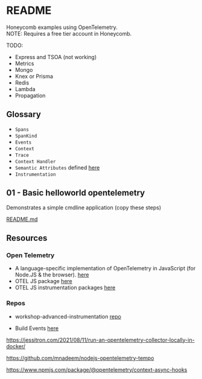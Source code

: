 # README

Honeycomb examples using OpenTelemetry.  
NOTE: Requires a free tier account in Honeycomb.  

TODO:

* Express and TSOA (not working)
* Metrics
* Mongo
* Knex or Prisma
* Redis
* Lambda
* Propagation

## Glossary

* `Spans`
* `SpanKind`
* `Events`
* `Context`
* `Trace`
* `Context Handler`
* `Semantic Attributes` defined [here](https://github.com/open-telemetry/opentelemetry-specification/blob/main/specification/resource/semantic_conventions/README.md)
* `Instrumentation`

## 01 - Basic helloworld opentelemetry

Demonstrates a simple cmdline application (copy these steps)  

[README.md](./01_helloworld_typescript_opentelemetry/README.md)  


## Resources

### Open Telemetry

* A language-specific implementation of OpenTelemetry in JavaScript (for Node.JS & the browser). [here](https://opentelemetry.io/docs/instrumentation/js/)
* OTEL JS package [here](https://github.com/open-telemetry/opentelemetry-js)
* OTEL JS instrumentation packages [here](https://github.com/open-telemetry/opentelemetry-js-contrib)

### Repos

* workshop-advanced-instrumentation [repo](https://github.com/honeycombio/workshop-advanced-instrumentation)


* Build Events [here](https://github.com/honeycombio/buildevents)



https://jessitron.com/2021/08/11/run-an-opentelemetry-collector-locally-in-docker/

https://github.com/mnadeem/nodejs-opentelemetry-tempo

https://www.npmjs.com/package/@opentelemetry/context-async-hooks

